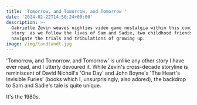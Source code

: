 ```yaml
---
title: 'Tomorrow, and Tomorrow, and Tomorrow '
date: '2024-02-22T14:50:24+00:00'
description: >-
  Gabrielle Zevin weaves nighties video game nostalgia within this coming of age
  story  as we follow the lives of Sam and Sadie, two childhood friends, as they
  navigate the trials and tribulations of growing up. 
image: /img/tandtandt.jpg
---
```

'Tomorrow, and Tomorrow, and Tomorrow' is unlike any other story I have ever read, and I utterly devoured it. While Zevin's cross-decade storyline is reminiscent of David Nicholl's 'One Day' and John Boyne's 'The Heart's Invisible Furies' (books which I, unsurprisingly, also adored), the backdrop to Sam and Sadie's tale is quite unique. 

It's the 1980s. 
